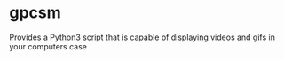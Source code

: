 # gpcsm
Provides a Python3 script that is capable of displaying videos and gifs in your computers case
